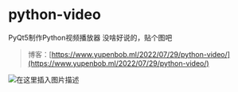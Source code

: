 # python-video
PyQt5制作Python视频播放器
没啥好说的，贴个图吧
> 博客：[https://www.yupenbob.ml/2022/07/29/python-video/](https://www.yupenbob.ml/2022/07/29/python-video/)

![在这里插入图片描述](https://img-blog.csdnimg.cn/096fd2d5577947ce94527bbffdac449c.png?x-oss-process=image/watermark,type_ZHJvaWRzYW5zZmFsbGJhY2s,shadow_50,text_Q1NETiBAWXVwZW5fQm9i,size_20,color_FFFFFF,t_70,g_se,x_16#pic_center)
